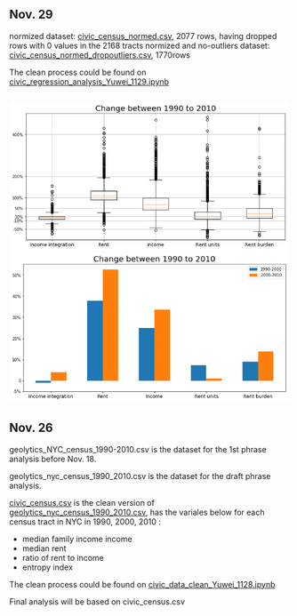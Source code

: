 ## Nov. 29
normized dataset: [civic_census_normed.csv](https://github.com/picniclin/NYC_yl5240/blob/master/data/civic_census_normed.csv), 2077 rows, having dropped rows with 0 values in the 2168 tracts
normized and no-outliers dataset: [civic_census_normed_dropoutliers.csv](https://github.com/picniclin/NYC_yl5240/blob/master/data/civic_census_normed_dropoutliers.csv), 1770rows

The clean process could be found on [civic_regression_analysis_Yuwei_1129.ipynb](https://github.com/picniclin/NYC_yl5240/blob/master/civic_regression_analysis_Yuwei_1129.ipynb)

![change](https://github.com/picniclin/NYC_yl5240/blob/master/data/change1990-2010.png)
![change2](https://github.com/picniclin/NYC_yl5240/blob/master/data/change1990-2010_2.png)
----
## Nov. 26
geolytics_NYC_census_1990-2010.csv is the dataset for the 1st phrase analysis before Nov. 18.

geolytics_nyc_census_1990_2010.csv is the dataset for the draft phrase analysis.

[civic_census.csv](https://github.com/picniclin/NYC_yl5240/blob/master/data/civic_census.csv) is the clean version of [geolytics_nyc_census_1990_2010.csv](https://github.com/picniclin/NYC_yl5240/blob/master/data/geolytics_nyc_census_1990_2010.csv), has the variales below for each census tract in NYC in 1990, 2000, 2010 :
- median family income income
- median rent
- ratio of rent to income
- entropy index

The clean process could be found on [civic_data_clean_Yuwei_1128.ipynb](https://github.com/picniclin/NYC_yl5240/blob/master/civic_data_clean_Yuwei_1128.ipynb)

Final analysis will be based on civic_census.csv


